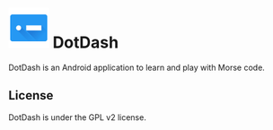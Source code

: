 ![Icon](./app/src/main/res/mipmap-hdpi/ic_dot_dash_48dp.png) DotDash
=======

DotDash is an Android application to learn and play with Morse code.

## License

DotDash is under the GPL v2 license.
